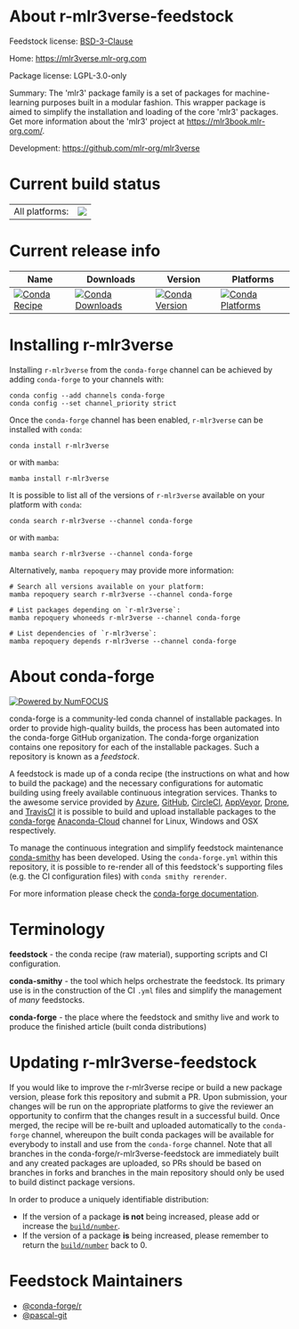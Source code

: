 About r-mlr3verse-feedstock
===========================

Feedstock license: [BSD-3-Clause](https://github.com/conda-forge/r-mlr3verse-feedstock/blob/main/LICENSE.txt)

Home: https://mlr3verse.mlr-org.com

Package license: LGPL-3.0-only

Summary: The 'mlr3' package family is a set of packages for machine-learning purposes built in a modular fashion. This wrapper package is aimed to simplify the installation and loading of the core 'mlr3' packages. Get more information about the 'mlr3' project at <https://mlr3book.mlr-org.com/>.

Development: https://github.com/mlr-org/mlr3verse

Current build status
====================


<table><tr><td>All platforms:</td>
    <td>
      <a href="https://dev.azure.com/conda-forge/feedstock-builds/_build/latest?definitionId=11724&branchName=main">
        <img src="https://dev.azure.com/conda-forge/feedstock-builds/_apis/build/status/r-mlr3verse-feedstock?branchName=main">
      </a>
    </td>
  </tr>
</table>

Current release info
====================

| Name | Downloads | Version | Platforms |
| --- | --- | --- | --- |
| [![Conda Recipe](https://img.shields.io/badge/recipe-r--mlr3verse-green.svg)](https://anaconda.org/conda-forge/r-mlr3verse) | [![Conda Downloads](https://img.shields.io/conda/dn/conda-forge/r-mlr3verse.svg)](https://anaconda.org/conda-forge/r-mlr3verse) | [![Conda Version](https://img.shields.io/conda/vn/conda-forge/r-mlr3verse.svg)](https://anaconda.org/conda-forge/r-mlr3verse) | [![Conda Platforms](https://img.shields.io/conda/pn/conda-forge/r-mlr3verse.svg)](https://anaconda.org/conda-forge/r-mlr3verse) |

Installing r-mlr3verse
======================

Installing `r-mlr3verse` from the `conda-forge` channel can be achieved by adding `conda-forge` to your channels with:

```
conda config --add channels conda-forge
conda config --set channel_priority strict
```

Once the `conda-forge` channel has been enabled, `r-mlr3verse` can be installed with `conda`:

```
conda install r-mlr3verse
```

or with `mamba`:

```
mamba install r-mlr3verse
```

It is possible to list all of the versions of `r-mlr3verse` available on your platform with `conda`:

```
conda search r-mlr3verse --channel conda-forge
```

or with `mamba`:

```
mamba search r-mlr3verse --channel conda-forge
```

Alternatively, `mamba repoquery` may provide more information:

```
# Search all versions available on your platform:
mamba repoquery search r-mlr3verse --channel conda-forge

# List packages depending on `r-mlr3verse`:
mamba repoquery whoneeds r-mlr3verse --channel conda-forge

# List dependencies of `r-mlr3verse`:
mamba repoquery depends r-mlr3verse --channel conda-forge
```


About conda-forge
=================

[![Powered by
NumFOCUS](https://img.shields.io/badge/powered%20by-NumFOCUS-orange.svg?style=flat&colorA=E1523D&colorB=007D8A)](https://numfocus.org)

conda-forge is a community-led conda channel of installable packages.
In order to provide high-quality builds, the process has been automated into the
conda-forge GitHub organization. The conda-forge organization contains one repository
for each of the installable packages. Such a repository is known as a *feedstock*.

A feedstock is made up of a conda recipe (the instructions on what and how to build
the package) and the necessary configurations for automatic building using freely
available continuous integration services. Thanks to the awesome service provided by
[Azure](https://azure.microsoft.com/en-us/services/devops/), [GitHub](https://github.com/),
[CircleCI](https://circleci.com/), [AppVeyor](https://www.appveyor.com/),
[Drone](https://cloud.drone.io/welcome), and [TravisCI](https://travis-ci.com/)
it is possible to build and upload installable packages to the
[conda-forge](https://anaconda.org/conda-forge) [Anaconda-Cloud](https://anaconda.org/)
channel for Linux, Windows and OSX respectively.

To manage the continuous integration and simplify feedstock maintenance
[conda-smithy](https://github.com/conda-forge/conda-smithy) has been developed.
Using the ``conda-forge.yml`` within this repository, it is possible to re-render all of
this feedstock's supporting files (e.g. the CI configuration files) with ``conda smithy rerender``.

For more information please check the [conda-forge documentation](https://conda-forge.org/docs/).

Terminology
===========

**feedstock** - the conda recipe (raw material), supporting scripts and CI configuration.

**conda-smithy** - the tool which helps orchestrate the feedstock.
                   Its primary use is in the construction of the CI ``.yml`` files
                   and simplify the management of *many* feedstocks.

**conda-forge** - the place where the feedstock and smithy live and work to
                  produce the finished article (built conda distributions)


Updating r-mlr3verse-feedstock
==============================

If you would like to improve the r-mlr3verse recipe or build a new
package version, please fork this repository and submit a PR. Upon submission,
your changes will be run on the appropriate platforms to give the reviewer an
opportunity to confirm that the changes result in a successful build. Once
merged, the recipe will be re-built and uploaded automatically to the
`conda-forge` channel, whereupon the built conda packages will be available for
everybody to install and use from the `conda-forge` channel.
Note that all branches in the conda-forge/r-mlr3verse-feedstock are
immediately built and any created packages are uploaded, so PRs should be based
on branches in forks and branches in the main repository should only be used to
build distinct package versions.

In order to produce a uniquely identifiable distribution:
 * If the version of a package **is not** being increased, please add or increase
   the [``build/number``](https://docs.conda.io/projects/conda-build/en/latest/resources/define-metadata.html#build-number-and-string).
 * If the version of a package **is** being increased, please remember to return
   the [``build/number``](https://docs.conda.io/projects/conda-build/en/latest/resources/define-metadata.html#build-number-and-string)
   back to 0.

Feedstock Maintainers
=====================

* [@conda-forge/r](https://github.com/conda-forge/r/)
* [@pascal-git](https://github.com/pascal-git/)


